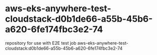 # aws-eks-anywhere-test-cloudstack-d0b1de66-a55b-45b6-a620-6fe174fbc3e2-74
repository for use with E2E test job aws-eks-anywhere-test-cloudstack:d0b1de66-a55b-45b6-a620-6fe174fbc3e2-74

